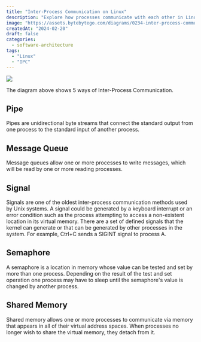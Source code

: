 ```yaml
---
title: "Inter-Process Communication on Linux"
description: "Explore how processes communicate with each other in Linux systems."
image: "https://assets.bytebytego.com/diagrams/0234-inter-process-communication.png"
createdAt: "2024-02-20"
draft: false
categories:
  - software-architecture
tags:
  - "Linux"
  - "IPC"
---
```


![](https://assets.bytebytego.com/diagrams/0234-inter-process-communication.png)

The diagram above shows 5 ways of Inter-Process Communication.

## Pipe

Pipes are unidirectional byte streams that connect the standard output from one process to the standard input of another process.

## Message Queue

Message queues allow one or more processes to write messages, which will be read by one or more reading processes.

## Signal

Signals are one of the oldest inter-process communication methods used by Unix systems. A signal could be generated by a keyboard interrupt or an error condition such as the process attempting to access a non-existent location in its virtual memory. There are a set of defined signals that the kernel can generate or that can be generated by other processes in the system. For example, Ctrl+C sends a SIGINT signal to process A.

## Semaphore

A semaphore is a location in memory whose value can be tested and set by more than one process. Depending on the result of the test and set operation one process may have to sleep until the semaphore's value is changed by another process.

## Shared Memory

Shared memory allows one or more processes to communicate via memory that appears in all of their virtual address spaces. When processes no longer wish to share the virtual memory, they detach from it.
